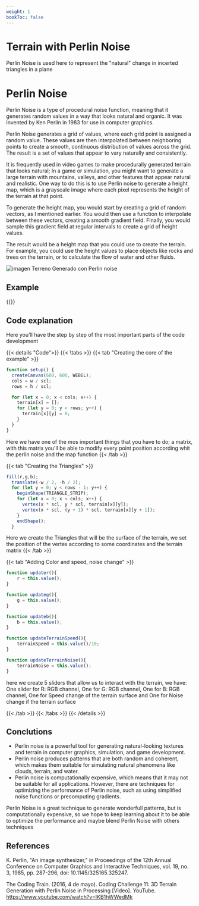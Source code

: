 ```yaml
---
weight: 1
bookToc: false
---
```


# Terrain with Perlin Noise

Perlin Noise is used here to represent the "natural" change in incerted triangles in a plane

# Perlin Noise

Perlin Noise is a type of procedural noise function, meaning that it generates random values in a way that looks natural and organic. It was invented by Ken Perlin in 1983 for use in computer graphics.

Perlin Noise generates a grid of values, where each grid point is assigned a random value. These values are then interpolated between neighboring points to create a smooth, continuous distribution of values across the grid. The result is a set of values that appear to vary naturally and consistently.


It is frequently used in video games to make procedurally generated terrain that looks natural; In a game or simulation, you might want to generate a large terrain with mountains, valleys, and other features that appear natural and realistic. One way to do this is to use Perlin noise to generate a height map, which is a grayscale image where each pixel represents the height of the terrain at that point.

To generate the height map, you would start by creating a grid of random vectors, as I mentioned earlier. You would then use a function to interpolate between these vectors, creating a smooth gradient field. Finally, you would sample this gradient field at regular intervals to create a grid of height values.

The result would be a height map that you could use to create the terrain. For example, you could use the height values to place objects like rocks and trees on the terrain, or to calculate the flow of water and other fluids.

![imagen Terreno Generado con Perlin noise](/showcase/assets/image/Fractal_terrain_texture.jpg "imagen Terreno Generado con Perlin noise")

## Example

{{<p5-iframe ver="1.4.2" sketch="/showcase/sketches/terrain_generator.js" width="600" height="600" marginHeight="0" marginWidth="0" frameBorder="0" scrolling="no">}}

## Code explanation

Here you'll have the step by step of the most important parts of the code development 

{{< details "Code">}}
{{< \tabs >}}
{{< tab "Creating the core of the example" >}}
```js
function setup() {
  createCanvas(600, 600, WEBGL);
  cols = w / scl;
  rows = h / scl;

  for (let x = 0; x < cols; x++) {
    terrain[x] = [];
    for (let y = 0; y < rows; y++) {
      terrain[x][y] = 0; 
    }
  }
}
```
Here we have one of the mos important things that you have to do; a matrix, with this matrix you'll be able to modify every point position according whit the perlin noise and the map function
{{< /tab >}}

{{< tab "Creating the Triangles" >}}
```js
fill(r,g,b);
  translate(-w / 2, -h / 2);
  for (let y = 0; y < rows - 1; y++) {
    beginShape(TRIANGLE_STRIP);
    for (let x = 0; x < cols; x++) {
      vertex(x * scl, y * scl, terrain[x][y]);
      vertex(x * scl, (y + 1) * scl, terrain[x][y + 1]);
    }
    endShape();
  }
```

Here we create the Triangles that will be the surface of the terrain, we set the position of the vertex according to some coordinates and the terrain matrix
{{< /tab >}}

{{< tab "Adding Color and speed, noise change" >}}
```js
function updater(){
    r = this.value();
}

function updateg(){
    g = this.value();
}

function updateb(){
    b = this.value();
}

function updateTerrainSpeed(){
    terrainSpeed = this.value()/10;
}

function updateTerrainNoise(){
    terrainNoise = this.value();
}
```

here we create 5 sliders that allow us to interact with the terrain, we have: One slider for R: RGB channel, One for G: RGB channel, One for B: RGB channel, One for Speed change of the terrain surface and One for Noise change if the terrain surface

{{< /tab >}}
{{< /tabs >}}
{{< /details >}}

## Conclutions
- Perlin noise is a powerful tool for generating natural-looking textures and terrain in computer graphics, simulation, and game development.
- Perlin noise produces patterns that are both random and coherent, which makes them suitable for simulating natural phenomena like clouds, terrain, and water.
- Perlin noise is computationally expensive, which means that it may not be suitable for all applications. However, there are techniques for optimizing the performance of Perlin noise, such as using simplified noise functions or precomputing gradients.



Perlin Noise is a great technique to generate wonderfull patterns, but is computationally expensive, so we hope to keep learning about it to be able to optimize the performance and maybe blend Perlin Noise with others techniques  

## References

K. Perlin, "An image synthesizer," in Proceedings of the 12th Annual Conference on Computer Graphics and Interactive Techniques, vol. 19, no. 3, 1985, pp. 287-296, doi: 10.1145/325165.325247.

The Coding Train. (2016, 4 de mayo). Coding Challenge 11: 3D Terrain Generation with Perlin Noise in Processing [Video]. YouTube. https://www.youtube.com/watch?v=IKB1hWWedMk

